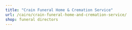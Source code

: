 ```yaml
---
title: "Crain Funeral Home & Cremation Service"
url: /cairo/crain-funeral-home-and-cremation-service/
shop: funeral directors
---
```

